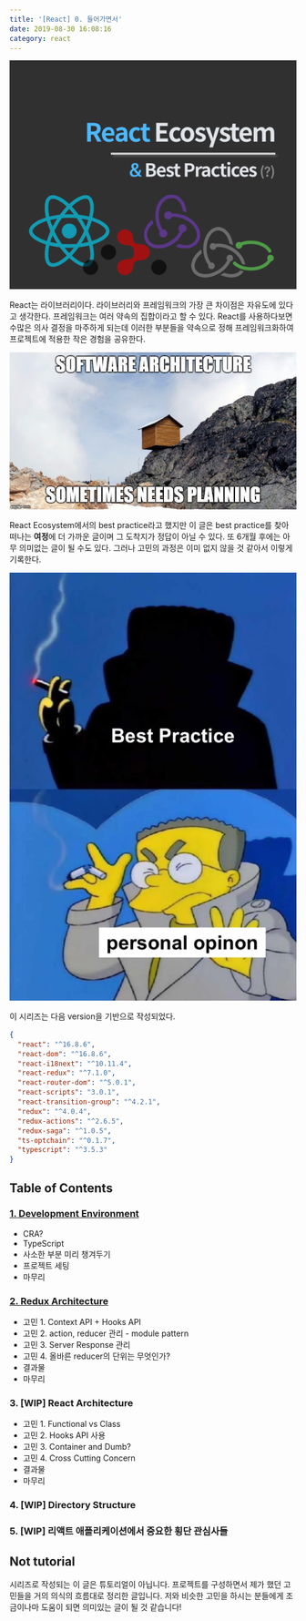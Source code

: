```yaml
---
title: '[React] 0. 들어가면서'
date: 2019-08-30 16:08:16
category: react
---
```


![react-ecosystem](./images/react-ecosystem.png)

React는 라이브러리이다. 라이브러리와 프레임워크의 가장 큰 차이점은 자유도에 있다고 생각한다. 프레임워크는 여러 약속의 집합이라고 할 수 있다. React를 사용하다보면 수많은 의사 결정을 마주하게 되는데 이러한 부분들을 약속으로 정해 프레임워크화하여 프로젝트에 적용한 작은 경험을 공유한다.

![planning](./images/software-architecture-sometimes-needs-planning.jpg)

React Ecosystem에서의 best practice라고 했지만 이 글은 best practice를 찾아 떠나는 **여정**에 더 가까운 글이며 그 도착지가 정답이 아닐 수 있다. 또 6개월 후에는 아무 의미없는 글이 될 수도 있다. 그러나 고민의 과정은 이미 없지 않을 것 같아서 이렇게 기록한다.

![best_practice](./images/bestpractice.jpeg)

이 시리즈는 다음 version을 기반으로 작성되었다.

```json
{
  "react": "^16.8.6",
  "react-dom": "^16.8.6",
  "react-i18next": "^10.11.4",
  "react-redux": "^7.1.0",
  "react-router-dom": "^5.0.1",
  "react-scripts": "3.0.1",
  "react-transition-group": "^4.2.1",
  "redux": "^4.0.4",
  "redux-actions": "^2.6.5",
  "redux-saga": "^1.0.5",
  "ts-optchain": "^0.1.7",
  "typescript": "^3.5.3"
}
```

## Table of Contents

### [1. Development Environment](https://jbee.io/react/[react]-1.-development-environment-setup/)

- CRA?
- TypeScript
- 사소한 부분 미리 챙겨두기
- 프로젝트 세팅
- 마무리

### [2. Redux Architecture](https://jbee.io/react/[react]-2.-redux-architecture/)

- 고민 1. Context API + Hooks API
- 고민 2. action, reducer 관리 - module pattern
- 고민 3. Server Response 관리
- 고민 4. 올바른 reducer의 단위는 무엇인가?
- 결과물
- 마무리

### 3. [WIP] React Architecture

- 고민 1. Functional vs Class
- 고민 2. Hooks API 사용
- 고민 3. Container and Dumb?
- 고민 4. Cross Cutting Concern
- 결과물
- 마무리

### 4. [WIP] Directory Structure

### 5. [WIP] 리액트 애플리케이션에서 중요한 횡단 관심사들

## Not tutorial

시리즈로 작성되는 이 글은 튜토리얼이 아닙니다. 프로젝트를 구성하면서 제가 했던 고민들을 거의 의식의 흐름대로 정리한 글입니다. 저와 비슷한 고민을 하시는 분들에게 조금이나마 도움이 되면 의미있는 글이 될 것 같습니다!
